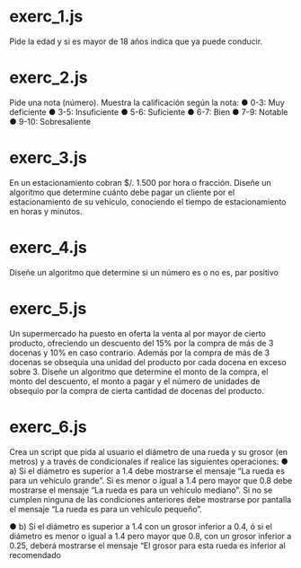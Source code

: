 # exerc_1.js
Pide la edad y si es mayor de 18 años indica que ya puede
conducir.

# exerc_2.js
Pide una nota (número). Muestra la calificación según la
nota:
● 0-3: Muy deficiente
● 3-5: Insuficiente
● 5-6: Suficiente
● 6-7: Bien
● 7-9: Notable
● 9-10: Sobresaliente

# exerc_3.js
En un estacionamiento cobran $/. 1.500 por hora o fracción.
Diseñe un algoritmo que determine cuánto debe pagar un
cliente por el estacionamiento de su vehículo, conociendo el
tiempo de estacionamiento en horas y minutos.

# exerc_4.js
Diseñe un algoritmo que determine si un número es o no es,
par positivo

# exerc_5.js
Un supermercado ha puesto en oferta la venta al por mayor
de cierto producto, ofreciendo un descuento del 15% por la
compra de más de 3 docenas y 10% en caso contrario.
Además por la compra de más de 3 docenas se obsequia una
unidad del producto por cada docena en exceso sobre 3.
Diseñe un algoritmo que determine el monto de la compra, el
monto del descuento, el monto a pagar y el número de
unidades de obsequio por la compra de cierta cantidad de
docenas del producto.

# exerc_6.js
Crea un script que pida al usuario el diámetro de una rueda
y su grosor (en metros) y a través de condicionales if realice
las siguientes operaciones:
● a) Si el diámetro es superior a 1.4 debe mostrarse el
mensaje “La rueda es para un vehículo grande”. Si es
menor o igual a 1.4 pero mayor que 0.8 debe mostrarse el
mensaje “La rueda es para un vehículo mediano”. Si no se
cumplen ninguna de las condiciones anteriores debe
mostrarse por pantalla el mensaje “La rueda es para un
vehículo pequeño”.

● b) Si el diámetro es superior a 1.4 con un grosor inferior a
0.4, ó si el diámetro es menor o igual a 1.4 pero mayor
que 0.8, con un grosor inferior a 0.25, deberá mostrarse el
mensaje “El grosor para esta rueda es inferior al
recomendado